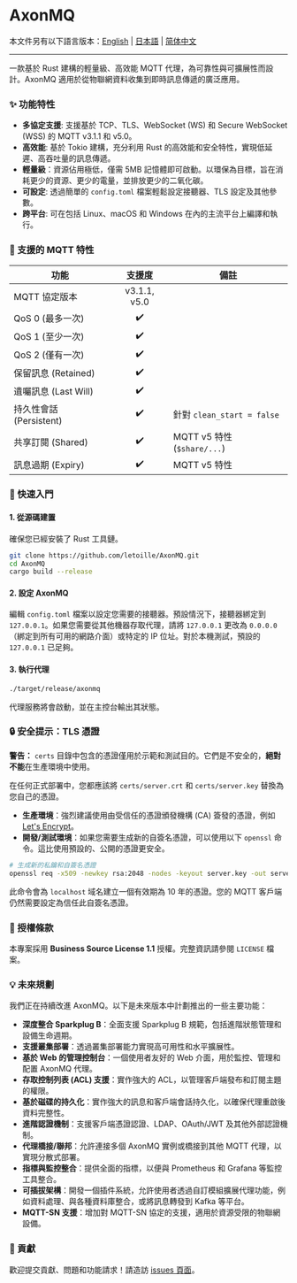 # AxonMQ

本文件另有以下語言版本：[English](README.md) | [日本語](README.ja.md) | [简体中文](README.zh-CN.md)

---

一款基於 Rust 建構的輕量級、高效能 MQTT 代理，為可靠性與可擴展性而設計。AxonMQ 適用於從物聯網資料收集到即時訊息傳遞的廣泛應用。

### ✨ 功能特性

- **多協定支援**: 支援基於 TCP、TLS、WebSocket (WS) 和 Secure WebSocket (WSS) 的 MQTT v3.1.1 和 v5.0。
- **高效能**: 基於 Tokio 建構，充分利用 Rust 的高效能和安全特性，實現低延遲、高吞吐量的訊息傳遞。
- **輕量級**：資源佔用極低，僅需 5MB 記憶體即可啟動。以環保為目標，旨在消耗更少的資源、更少的電量，並排放更少的二氧化碳。
- **可設定**: 透過簡單的 `config.toml` 檔案輕鬆設定接聽器、TLS 設定及其他參數。
- **跨平台**: 可在包括 Linux、macOS 和 Windows 在內的主流平台上編譯和執行。

### 💎 支援的 MQTT 特性

| 功能                     | 支援度 | 備註                                |
| ------------------------ | :----: | ----------------------------------- |
| MQTT 協定版本            | v3.1.1, v5.0 |                                     |
| QoS 0 (最多一次)         |   ✔️    |                                     |
| QoS 1 (至少一次)         |   ✔️    |                                     |
| QoS 2 (僅有一次)         |   ✔️    |                                     |
| 保留訊息 (Retained)      |   ✔️    |                                     |
| 遺囑訊息 (Last Will)     |   ✔️    |                                     |
| 持久性會話 (Persistent)  |   ✔️    | 針對 `clean_start = false`          |
| 共享訂閱 (Shared)        |   ✔️    | MQTT v5 特性 (`$share/...`)         |
| 訊息過期 (Expiry)        |   ✔️    | MQTT v5 特性                        |

### 🚀 快速入門

#### 1. 從源碼建置

確保您已經安裝了 Rust 工具鏈。

```bash
git clone https://github.com/letoille/AxonMQ.git
cd AxonMQ
cargo build --release
```

#### 2. 設定 AxonMQ

編輯 `config.toml` 檔案以設定您需要的接聽器。預設情況下，接聽器綁定到 `127.0.0.1`。如果您需要從其他機器存取代理，請將 `127.0.0.1` 更改為 `0.0.0.0`（綁定到所有可用的網路介面）或特定的 IP 位址。對於本機測試，預設的 `127.0.0.1` 已足夠。


#### 3. 執行代理

```bash
./target/release/axonmq
```

代理服務將會啟動，並在主控台輸出其狀態。

### 🔒 安全提示：TLS 憑證

**警告：** `certs` 目錄中包含的憑證僅用於示範和測試目的。它們是不安全的，**絕對不能**在生產環境中使用。

在任何正式部署中，您都應該將 `certs/server.crt` 和 `certs/server.key` 替換為您自己的憑證。

- **生產環境**：強烈建議使用由受信任的憑證頒發機構 (CA) 簽發的憑證，例如 [Let's Encrypt](https://letsencrypt.org/)。
- **開發/測試環境**：如果您需要生成新的自簽名憑證，可以使用以下 `openssl` 命令。這比使用預設的、公開的憑證更安全。

```bash
# 生成新的私鑰和自簽名憑證
openssl req -x509 -newkey rsa:2048 -nodes -keyout server.key -out server.crt -days 3650 -subj "/CN=localhost"
```
此命令會為 `localhost` 域名建立一個有效期為 10 年的憑證。您的 MQTT 客戶端仍然需要設定為信任此自簽名憑證。

### 📜 授權條款

本專案採用 **Business Source License 1.1** 授權。完整資訊請參閱 `LICENSE` 檔案。

### 💡 未來規劃

我們正在持續改進 AxonMQ。以下是未來版本中計劃推出的一些主要功能：

- **深度整合 Sparkplug B**：全面支援 Sparkplug B 規範，包括進階狀態管理和設備生命週期。
- **支援叢集部署**：透過叢集部署能力實現高可用性和水平擴展性。
- **基於 Web 的管理控制台**：一個使用者友好的 Web 介面，用於監控、管理和配置 AxonMQ 代理。
- **存取控制列表 (ACL) 支援**：實作強大的 ACL，以管理客戶端發布和訂閱主題的權限。
- **基於磁碟的持久化**：實作強大的訊息和客戶端會話持久化，以確保代理重啟後資料完整性。
- **進階認證機制**：支援客戶端憑證認證、LDAP、OAuth/JWT 及其他外部認證機制。
- **代理橋接/聯邦**：允許連接多個 AxonMQ 實例或橋接到其他 MQTT 代理，以實現分散式部署。
- **指標與監控整合**：提供全面的指標，以便與 Prometheus 和 Grafana 等監控工具整合。
- **可插拔架構**：開發一個插件系統，允許使用者透過自訂模組擴展代理功能，例如資料處理、與各種資料庫整合，或將訊息轉發到 Kafka 等平台。
- **MQTT-SN 支援**：增加對 MQTT-SN 協定的支援，適用於資源受限的物聯網設備。

### 🤝 貢獻

歡迎提交貢獻、問題和功能請求！請造訪 [issues 頁面](https://github.com/letoille/AxonMQ/issues)。
